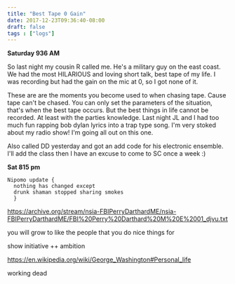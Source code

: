 ```yaml
---
title: "Best Tape 0 Gain"
date: 2017-12-23T09:36:40-08:00
draft: false
tags : ["logs"]
---
```


**Saturday 936 AM**

So last night my cousin R called me. He's a military guy on the east coast. We had the most HILARIOUS and loving short talk, best tape of my life. I was recording but had the gain on the mic at 0, so I got none of it.

These are are the moments you become used to when chasing tape. Cause tape can't be chased. You can only set the parameters of the situation, that's when the best tape occurs. But the best things in life cannot be recorded. At least with the parties knowledge. Last night JL and I had too much fun rapping bob dylan lyrics into a trap type song. I'm very stoked about my radio show! I'm going all out on this one.

Also called DD yesterday and got an add code for his electronic ensemble. I'll add the class then I have an excuse to come to SC once a week :)    



**Sat 815 pm**

```
Nipomo update {
  nothing has changed except
  drunk shaman stopped sharing smokes
  }
```


https://archive.org/stream/nsia-FBIPerryDarthardME/nsia-FBIPerryDarthardME/FBI%20Perry%20Darthard%20M%20E%2001_djvu.txt




you will grow to like the people that you do nice things for


show initiative ++ ambition

https://en.wikipedia.org/wiki/George_Washington#Personal_life


working dead
